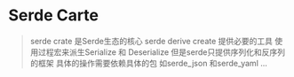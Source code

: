 # Serde Carte
> serde crate 是Serde生态的核心
> serde derive create 提供必要的工具
> 使用过程宏来派生Serialize 和 Deserialize
> 但是serde只提供序列化和反序列的框架 具体的操作需要依赖具体的包
> 如serde_json 和serde_yaml ...

